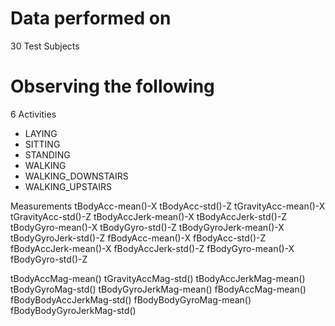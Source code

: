 # Data performed on
30 Test Subjects

# Observing the following
6 Activities
- LAYING
- SITTING
- STANDING
- WALKING
- WALKING_DOWNSTAIRS
- WALKING_UPSTAIRS

Measurements
tBodyAcc-mean()-X
tBodyAcc-std()-Z
tGravityAcc-mean()-X
tGravityAcc-std()-Z
tBodyAccJerk-mean()-X
tBodyAccJerk-std()-Z
tBodyGyro-mean()-X
tBodyGyro-std()-Z
tBodyGyroJerk-mean()-X
tBodyGyroJerk-std()-Z
fBodyAcc-mean()-X
fBodyAcc-std()-Z
fBodyAccJerk-mean()-X
fBodyAccJerk-std()-Z
fBodyGyro-mean()-X
fBodyGyro-std()-Z

tBodyAccMag-mean()
tGravityAccMag-std()
tBodyAccJerkMag-mean()
tBodyGyroMag-std()
tBodyGyroJerkMag-mean()
fBodyAccMag-mean()
fBodyBodyAccJerkMag-std()
fBodyBodyGyroMag-mean()
fBodyBodyGyroJerkMag-std()
